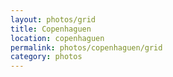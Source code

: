 ```yaml
---
layout: photos/grid
title: Copenhaguen
location: copenhaguen
permalink: photos/copenhaguen/grid
category: photos
---
```

